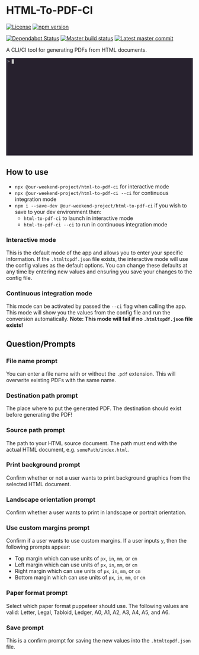 # HTML-To-PDF-CI
[![License](https://badgen.net/github/license/our-weekend-project/html-to-pdf-ci)](https://github.com/our-weekend-project/html-to-pdf-ci/LICENSE)
[![npm version](https://badgen.net/npm/v/@our-weekend-project/html-to-pdf-ci)](https://www.npmjs.com/package/@our-weekend-project/html-to-pdf-ci)

[![Dependabot Status](https://api.dependabot.com/badges/status?host=github&repo=our-weekend-project/html-to-pdf-ci)](https://dependabot.com)
[![Master build status](https://badgen.net/github/status/our-weekend-project/html-to-pdf-ci)](https://github.com/our-weekend-project/actions)
[![Latest master commit](https://badgen.net/github/last-commit/our-weekend-project/html-to-pdf-ci/master)](https://github.com/our-weekend-project/html-to-pdf-ci/commits/master)

A CLI/CI tool for generating PDFs from HTML documents.

![Application in action](img/app.gif)

## How to use
* `npx @our-weekend-project/html-to-pdf-ci` for interactive mode
* `npx @our-weekend-project/html-to-pdf-ci --ci` for continuous integration mode
* `npm i --save-dev @our-weekend-project/html-to-pdf-ci` if you wish to save to your dev environment then:
    * `html-to-pdf-ci` to launch in interactive mode 
    * `html-to-pdf-ci --ci` to run in continuous integration mode

### Interactive mode

This is the default mode of the app and allows you to enter your specific information.
If the `.htmltopdf.json` file exists, the interactive mode will use the config values as the default options.
You can change these defaults at any time by entering new values and ensuring you save your changes to the config file.

### Continuous integration mode

This mode can be activated by passed the `--ci` flag when calling the app.
This mode will show you the values from the config file and run the conversion automatically.
**Note: This mode will fail if no `.htmltopdf.json` file exists!**

## Question/Prompts

### File name prompt

You can enter a file name with or without the `.pdf` extension.
This will overwrite existing PDFs with the same name.

### Destination path prompt

The place where to put the generated PDF.
The destination should exist before generating the PDF!

### Source path prompt

The path to your HTML source document.
The path must end with the actual HTML document, e.g. `somePath/index.html`.

### Print background prompt

Confirm whether or not a user wants to print background graphics from the selected HTML document.

### Landscape orientation prompt

Confirm whether a user wants to print in landscape or portrait orientation.

### Use custom margins prompt

Confirm if a user wants to use custom margins.
If a user inputs `y`, then the following prompts appear:

* Top margin which can use units of `px`, `in`, `mm`, or `cm`
* Left margin which can use units of `px`, `in`, `mm`, or `cm`
* Right margin which can use units of `px`, `in`, `mm`, or `cm`
* Bottom margin which can use units of `px`, `in`, `mm`, or `cm`

### Paper format prompt

Select which paper format puppeteer should use.
The following values are valid: Letter, Legal, Tabloid, Ledger, A0, A1, A2, A3, A4, A5, and A6.

### Save prompt

This is a confirm prompt for saving the new values into the `.htmltopdf.json` file.